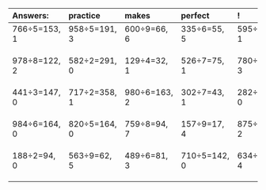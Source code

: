 | Answers: | practice | makes | perfect | ! |
| :--- | :--- | :--- | :--- | :--- |
| 766÷5=153, 1 | 958÷5=191, 3 | 600÷9=66, 6 | 335÷6=55, 5 | 595÷3=198, 1 | 
|   |   |   |   |   | 
|   |   |   |   |   | 
|   |   |   |   |   | 
| 978÷8=122, 2 | 582÷2=291, 0 | 129÷4=32, 1 | 526÷7=75, 1 | 780÷7=111, 3 | 
|   |   |   |   |   | 
|   |   |   |   |   | 
|   |   |   |   |   | 
| 441÷3=147, 0 | 717÷2=358, 1 | 980÷6=163, 2 | 302÷7=43, 1 | 282÷2=141, 0 | 
|   |   |   |   |   | 
|   |   |   |   |   | 
|   |   |   |   |   | 
| 984÷6=164, 0 | 820÷5=164, 0 | 759÷8=94, 7 | 157÷9=17, 4 | 875÷3=291, 2 | 
|   |   |   |   |   | 
|   |   |   |   |   | 
|   |   |   |   |   | 
| 188÷2=94, 0 | 563÷9=62, 5 | 489÷6=81, 3 | 710÷5=142, 0 | 634÷9=70, 4 | 
|   |   |   |   |   | 
|   |   |   |   |   | 
|   |   |   |   |   | 
